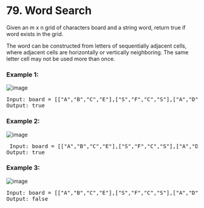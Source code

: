 # 79. Word Search

Given an m x n grid of characters board and a string word, return true if word exists in the grid.

The word can be constructed from letters of sequentially adjacent cells, where adjacent cells are horizontally or vertically neighboring. The same letter cell may not be used more than once.

 

### Example 1:
![image](https://assets.leetcode.com/uploads/2020/11/04/word2.jpg)

<pre>Input: board = [["A","B","C","E"],["S","F","C","S"],["A","D","E","E"]], word = "ABCCED"
Output: true</pre>

### Example 2:

![image](https://assets.leetcode.com/uploads/2020/11/04/word-1.jpg)
<pre> Input: board = [["A","B","C","E"],["S","F","C","S"],["A","D","E","E"]], word = "SEE"
Output: true</pre>
### Example 3:

![image](https://assets.leetcode.com/uploads/2020/10/15/word3.jpg)
<pre>Input: board = [["A","B","C","E"],["S","F","C","S"],["A","D","E","E"]], word = "ABCB"
Output: false</pre>
